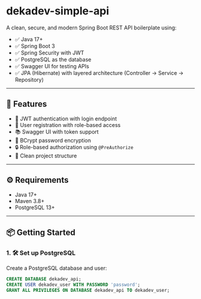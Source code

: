 # dekadev-simple-api

A clean, secure, and modern Spring Boot REST API boilerplate using:

- ✅ Java 17+
- ✅ Spring Boot 3
- ✅ Spring Security with JWT
- ✅ PostgreSQL as the database
- ✅ Swagger UI for testing APIs
- ✅ JPA (Hibernate) with layered architecture (Controller → Service → Repository)

---

## 🚀 Features

- 🔐 JWT authentication with login endpoint
- 👤 User registration with role-based access
- 📚 Swagger UI with token support
- 🔁 BCrypt password encryption
- 🔒 Role-based authorization using `@PreAuthorize`
- 🧹 Clean project structure

---

## ⚙️ Requirements

- Java 17+
- Maven 3.8+
- PostgreSQL 13+

---

## 📦 Getting Started

### 1. 🛠 Set up PostgreSQL

Create a PostgreSQL database and user:

```sql
CREATE DATABASE dekadev_api;
CREATE USER dekadev_user WITH PASSWORD 'password';
GRANT ALL PRIVILEGES ON DATABASE dekadev_api TO dekadev_user;
